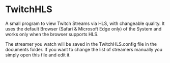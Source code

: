 # TwitchHLS

A small program to view Twitch Streams via HLS, with changeable quality. It uses the default Browser (Safari & Microsoft Edge only) of the System and works only when the browser supports HLS.

The streamer you watch will be saved in the TwitchHLS.config file in the documents folder. 
If you want to change the list of streamers manually you simply open this file and edit it.
